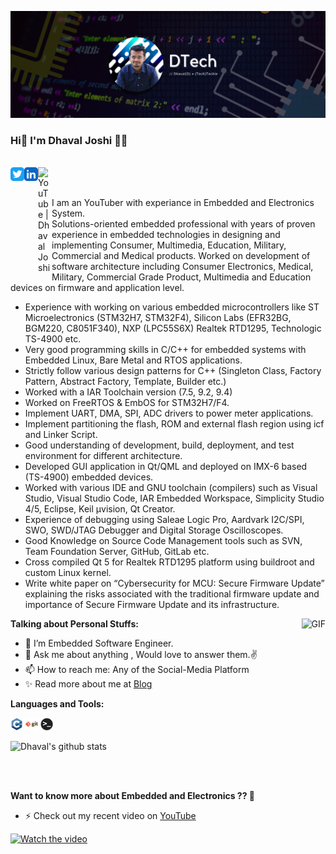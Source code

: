 ![Banner](https://raw.githubusercontent.com/joshidhaval/joshidhaval/master/resources/DTech.png)

### Hi👋 I'm Dhaval Joshi 👨‍💻
<br/>
<a href="https://twitter.com/joshi_dhaval97">
<img align="left" alt="Twitter | Dhaval Joshi" width="22px" src="https://raw.githubusercontent.com/joshidhaval/joshidhaval/master/resources/twitter-app-icon.svg" />
</a>
<a href="https://www.linkedin.com/in/joshidhaval97/">
<img align="left" alt="LinkedIn | Dhaval Joshi" width="22px" src="https://raw.githubusercontent.com/joshidhaval/joshidhaval/master/resources/linkedin-app-icon.svg" />
</a>
<a href="https://www.youtube.com/DTech-dhavaljoshi">
<img align="left" alt="YouTube | Dhaval Joshi" width="22px" src="https://raw.githubusercontent.com/joshidhaval/joshidhaval/master/resources/youtube-color-icon.svg" />
</a>
<br />
<br />

I am an YouTuber with experiance in Embedded and Electronics System. <br />
Solutions-oriented embedded professional with years of proven experience in embedded technologies in designing and implementing Consumer, Multimedia, Education, Military, Commercial and Medical products.
Worked on development of software architecture including Consumer Electronics, Medical, Military, Commercial Grade Product, Multimedia and Education devices on firmware and application level.

- Experience with working on various embedded microcontrollers like ST Microelectronics (STM32H7, STM32F4), Silicon Labs (EFR32BG, BGM220, C8051F340), NXP (LPC55S6X) Realtek RTD1295, Technologic TS-4900 etc.
- Very good programming skills in C/C++ for embedded systems with Embedded Linux, Bare Metal and RTOS applications.
- Strictly follow various design patterns for C++ (Singleton Class, Factory Pattern, Abstract Factory, Template, Builder etc.)
- Worked with a IAR Toolchain version (7.5, 9.2, 9.4)
- Worked on FreeRTOS & EmbOS for STM32H7/F4.
- Implement UART, DMA, SPI, ADC drivers to power meter applications.
- Implement partitioning the flash, ROM and external flash region using icf and Linker Script.
- Good understanding of development, build, deployment, and test environment for different architecture.
- Developed GUI application in Qt/QML and deployed on IMX-6 based (TS-4900) embedded devices.
- Worked with various IDE and GNU toolchain (compilers) such as Visual Studio, Visual Studio Code, IAR Embedded Workspace, Simplicity Studio 4/5, Eclipse, Keil µvision, Qt Creator.
- Experience of debugging using Saleae Logic Pro, Aardvark I2C/SPI, SWO, SWD/JTAG Debugger and Digital Storage Oscilloscopes.
- Good Knowledge on Source Code Management tools such as SVN, Team Foundation Server, GitHub, GitLab etc.
- Cross compiled Qt 5 for Realtek RTD1295 platform using buildroot and custom Linux kernel.
- Write white paper on “Cybersecurity for MCU: Secure Firmware Update” explaining the risks associated with the traditional firmware update and importance of Secure Firmware Update and its infrastructure.

<img align="right" alt="GIF" src="https://media.giphy.com/media/USV0ym3bVWQJJmNu3N/giphy.gif" />


**Talking about Personal Stuffs:**

- 🔭 I’m Embedded Software Engineer.
- 💬 Ask me about anything , Would love to answer them.✌
- 📫 How to reach me: Any of the Social-Media Platform 
- ✨ Read more about me at [Blog](https://joshidhaval97.wordpress.com/)

**Languages and Tools:**

<code><img height="20" src="https://raw.githubusercontent.com/github/explore/80688e429a7d4ef2fca1e82350fe8e3517d3494d/topics/cpp/cpp.png"></code>
<code><img height="20" src="https://raw.githubusercontent.com/github/explore/80688e429a7d4ef2fca1e82350fe8e3517d3494d/topics/git/git.png"></code>
<code><img height="20" src="https://raw.githubusercontent.com/github/explore/80688e429a7d4ef2fca1e82350fe8e3517d3494d/topics/terminal/terminal.png"></code>

![Dhaval's github stats](https://github-readme-stats.vercel.app/api?username=joshidhaval&show_icons=true&hide_border=true)

<br />
<br />

**Want to know more about Embedded and Electronics ?? 🤔**
- ⚡ Check out my recent video on [YouTube](https://www.youtube.com/watch?v=0f6GHl4W_fk)

[![Watch the video](https://img.youtube.com/vi/xijtT4NkiaQ/maxresdefault.jpg)](https://youtu.be/xijtT4NkiaQ?si=rAOLaRGM9sPSqV2u)
